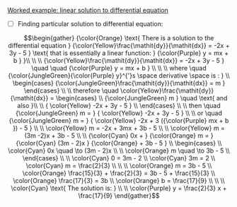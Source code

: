 [Worked example: linear solution to differential equation](https://www.khanacademy.org/math/differential-equations/first-order-differential-equations/differential-equations-intro/v/finding-particular-linear-solution-to-differential-equation)


- [ ] Finding particular solution to differential equation:

```math
\begin{gather}
{\color{Orange} \text{ There is a solution to the differential equation } {\color{Yellow}\frac{\mathit{dy}}{\mathit{dx}} = -2x + 3y - 5 } \text{ that is essentially a linear function: } {\color{Purple} y = mx + b } }\\
\\
\\
{\color{Yellow}\frac{\mathit{dy}}{\mathit{dx}} = -2x + 3y - 5 } \quad \quad {\color{Purple} y = mx + b } \\
\\
\\
where \quad {\color{JungleGreen}{\color{Purple} y}^{'}s \space derivative \space is : } \\
   \begin{cases}
      {\color{JungleGreen}\frac{\mathit{dy}}{\mathit{dx}} = m }
   \end{cases}
\\
\\
therefore \quad \color{Yellow}\frac{\mathit{dy}}{\mathit{dx}} = 
   \begin{cases}
    \\
    {\color{JungleGreen} m } \quad \text{ and also }\\
    \\
    { \color{Yellow} -2x + 3y - 5 } \\
   \end{cases}
\\
\\
then \quad {\color{JungleGreen} m = } { \color{Yellow} -2x + 3y - 5 } \\
\\
or \quad {\color{JungleGreen} m = } { \color{Yellow} -2x + 3 ({\color{Purple} mx + b }) - 5 } \\
\\
\color{Yellow} m = -2x + 3mx + 3b - 5 \\
\\
\color{Yellow} m = (3m -2)x + 3b - 5 \\
\\
{\color{Cyan} 0x + }  {\color{Orange} m  = } {\color{Cyan} (3m - 2)x } {\color{Orange} + 3b - 5 } \\
   \begin{cases}
    \\
    \color{Cyan} 0x  \quad \to (3m - 2)x \\
    \\
    \color{Orange} m  \quad \to 3b - 5 \\
   \end{cases}
\\
\\
\color{Cyan} 0 = 3m - 2 \\
\color{Cyan} 3m = 2 \\
\color{Cyan} m = \frac{2}{3} \\
\\
\\
\color{Orange} m = 3b - 5 \\
\color{Orange} \frac{15}{3} + \frac{2}{3} = 3b - 5 + \frac{15}{3} \\
\color{Orange} \frac{17}{3} = 3b \\
\color{Orange} b = \frac{17}{9} \\
\\
\\
\color{Cyan} \text{ The solution is: } \\
\\
\color{Purple} y = \frac{2}{3} x + \frac{17}{9}

\end{gather}
```

